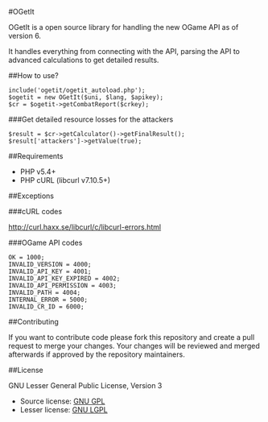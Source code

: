 #OGetIt

OGetIt is a open source library for handling the new OGame API as of version 6.

It handles everything from connecting with the API, parsing the API to advanced calculations to get detailed results.    

##How to use?

	include('ogetit/ogetit_autoload.php');
	$ogetit = new OGetIt($uni, $lang, $apikey);
	$cr = $ogetit->getCombatReport($crkey);
	
###Get detailed resource losses for the attackers
	
	$result = $cr->getCalculator()->getFinalResult();
	$result['attackers']->getValue(true);
	
##Requirements

* PHP v5.4+ 
* PHP cURL (libcurl v7.10.5+)

##Exceptions

###cURL codes

http://curl.haxx.se/libcurl/c/libcurl-errors.html

###OGame API codes

	OK = 1000;
	INVALID_VERSION = 4000;
	INVALID_API_KEY = 4001;
	INVALID_API_KEY_EXPIRED = 4002;
	INVALID_API_PERMISSION = 4003;
	INVALID_PATH = 4004;
	INTERNAL_ERROR = 5000;
	INVALID_CR_ID = 6000;

##Contributing

If you want to contribute code please fork this repository and create a pull request to merge your changes.
Your changes will be reviewed and merged afterwards if approved by the repository maintainers.

##License

GNU Lesser General Public License, Version 3

* Source license: [GNU GPL](COPYING)
* Lesser license: [GNU LGPL](COPYING.LESSER)